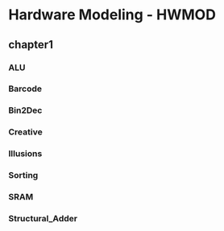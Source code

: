 # Hardware Modeling - HWMOD
## chapter1
### ALU
### Barcode
### Bin2Dec
### Creative
### Illusions
### Sorting
### SRAM
### Structural_Adder
